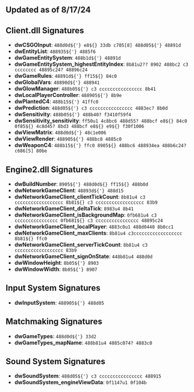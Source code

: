 ## Updated as of 8/17/24
## Client.dll Signatures
- **dwCSGOInput**: `488d0d${'} e8${} 33db c705[8] 488d05${'} 48891d`
- **dwEntityList**: `488935${'} 4885f6`
- **dwGameEntitySystem**: `488b1d${'} 48891d`
- **dwGameEntitySystem_highestEntityIndex**: `8b81u2?? 8902 488bc2 c3 cccccccc 48895c24? 48896c24`
- **dwGameRules**: `48891d${'} ff15${} 84c0`
- **dwGlobalVars**: `48890d${'} 488941`
- **dwGlowManager**: `488b05${'} c3 cccccccccccccccc 8b41`
- **dwLocalPlayerController**: `488905${'} 8b9e`
- **dwPlantedC4**: `488b15${'} 41ffc0`
- **dwPrediction**: `488d05${'} c3 cccccccccccccccc 4883ec? 8b0d`
- **dwSensitivity**: `488b05${'} 488b40? f3410f59f4`
- **dwSensitivity_sensitivity**: `ff50u1 4c8bc6 488d55? 488bcf e8${} 84c0 0f85${} 4c8d45? 8bd3 488bcf e8${} e9${} f30f1006`
- **dwViewMatrix**: `488d0d${'} 48c1e006`
- **dwViewRender**: `488905${'} 488bc8 4885c0`
- **dwWeaponC4**: `488b15${'} ffc0 8905${} 488bc6 488934ea 488b6c24? c686[5] 80be`

## Engine2.dll Signatures
- **dwBuildNumber**: `8905${'} 488d0d${} ff15${} 488b0d`
- **dwNetworkGameClient**: `48893d${'} 488d15`
- **dwNetworkGameClient_clientTickCount**: `8b81u4 c3 cccccccccccccccccc 8b81${} c3 cccccccccccccccccc 83b9`
- **dwNetworkGameClient_deltaTick**: `8983u4 8b41`
- **dwNetworkGameClient_isBackgroundMap**: `0fb681u4 c3 cccccccccccccccc 0fb681${} c3 cccccccccccccccc 48895c24`
- **dwNetworkGameClient_localPlayer**: `4883c0u1 488d0440 8b0cc1`
- **dwNetworkGameClient_maxClients**: `8b81u4 c3cccccccccccccccccc 8b81${} ffc0`
- **dwNetworkGameClient_serverTickCount**: `8b81u4 c3 cccccccccccccccccc 83b9`
- **dwNetworkGameClient_signOnState**: `448b81u4 488d0d`
- **dwWindowHeight**: `8b05${'} 8903`
- **dwWindowWidth**: `8b05${'} 8907`

## Input System Signatures
- **dwInputSystem**: `488905${'} 488d05`

## Matchmaking Signatures
- **dwGameTypes**: `488d0d${'} 33d2`
- **dwGameTypes_mapName**: `488b81u4 4885c074? 4883c0`

## Sound System Signatures
- **dwSoundSystem**: `488d05${'} c3 cccccccccccccccc 488915`
- **dwSoundSystem_engineViewData**: `0f1147u1 0f104b`
